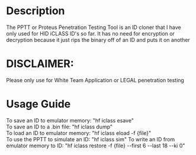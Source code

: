 # Description
The PPTT or Proteus Penetration Testing Tool is an ID cloner that I have only used for HID iCLASS ID's so far. It has no need for encryption or decryption because it just rips the binary off of an ID and puts it on another
# DISCLAIMER:
Please only use for White Team Application or LEGAL penetration testing
# Usage Guide
To save an ID to emulator memory: "hf iclass esave"  
To save an ID to a .bin file: "hf iclass dump"  
To load an ID to emulator memory: "hf iclass eload -f {file}"  
To use the PPTT to simulate an ID: "hf iclass sim"
To write an ID from emulator memory to ID: "hf iclass restore -f {file} --first 6 --last 18 --ki 0"  
